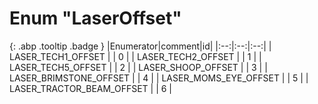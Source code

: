 # Enum "LaserOffset"
[ ](#){: .abp .tooltip .badge }
|Enumerator|comment|id|
|:--:|:--:|:--:|
| LASER_TECH1_OFFSET |  | 0 |
| LASER_TECH2_OFFSET |  | 1 |
| LASER_TECH5_OFFSET |  | 2 |
| LASER_SHOOP_OFFSET |  | 3 |
| LASER_BRIMSTONE_OFFSET |  | 4 |
| LASER_MOMS_EYE_OFFSET |  | 5 |
| LASER_TRACTOR_BEAM_OFFSET |  | 6 |